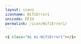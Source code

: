 ```yaml
---
layout: icons
iconname: WifiError1
unicode: EF24
permalink: /icon/WifiError1/
---
```


``` html
<i class="mi mi-WifiError1"></i>
```
